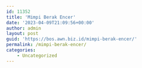 ```yaml
---
id: 11352
title: 'Mimpi Berak Encer'
date: '2023-04-09T21:09:56+00:00'
author: admin
layout: post
guid: 'https://bos.awn.biz.id/mimpi-berak-encer/'
permalink: /mimpi-berak-encer/
categories:
    - Uncategorized
---
```


